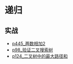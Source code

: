 # 递归

## 实战
- [p445_两数相加2](../problem/p445_两数相加2.md)
- [p98_验证二叉搜索树](../problem/p98_验证二叉搜索树.md)
- [p124_二叉树中的最大路径和](../problem/p124_二叉树中的最大路径和.md)

